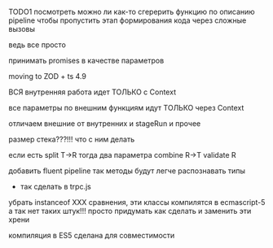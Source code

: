 TODO1
посмотреть можно ли как-то сгерерить функцию по описанию pipeline
чтобы пропустить этап формирования кода через сложные вызовы

ведь все просто

принимать promises в качестве параметров

moving to ZOD + ts 4.9

ВСЯ внутренняя работа идет ТОЛЬКО с Context

все параметры по внешним функциям идут ТОЛЬКО через Context

отличаем внешние от внутренних
и stageRun и прочее

размер стека???!!! что с ним делать

если есть
split T->R
тогда два параметра
combine R->T
validate R

добавить fluent pipeline так методы будут легче распознавать типы

- так сделать в trpc.js

убрать instanceof XXX сравнения, эти классы компилятся в ecmascript-5 а так нет таких штук!!! просто придумать как сделать и заменить эти хрени

компиляция в ES5 сделана для совместимости
